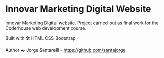 # Innovar Marketing Digital Website

Innovar Marketing Digital website. Project carried out as final work for the Coderhouse web development course.

Built with 🛠️ HTML CSS Bootstrap

Author ✒️ Jorge Santarelli - https://github.com/santajorge



